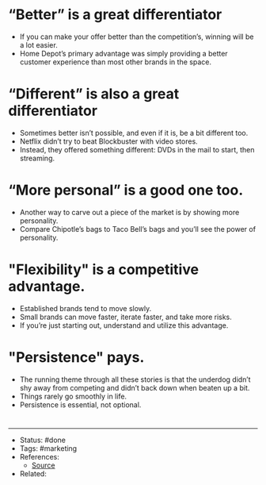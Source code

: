 # “Better” is a great differentiator
- If you can make your offer better than the competition’s, winning will be a lot easier.
- Home Depot’s primary advantage was simply providing a better customer experience than most other brands in the space.

# “Different” is also a great differentiator
- Sometimes better isn’t possible, and even if it is, be a bit different too.
- Netflix didn’t try to beat Blockbuster with video stores.
- Instead, they offered something different: DVDs in the mail to start, then streaming.

# “More personal” is a good one too.
- Another way to carve out a piece of the market is by showing more personality.
- Compare Chipotle’s bags to Taco Bell’s bags and you’ll see the power of personality.

# "Flexibility" is a competitive advantage.
- Established brands tend to move slowly.
- Small brands can move faster, iterate faster, and take more risks.
- If you’re just starting out, understand and utilize this advantage.

# "Persistence" pays.
- The running theme through all these stories is that the underdog didn’t shy away from competing and didn’t back down when beaten up a bit.
- Things rarely go smoothly in life.
- Persistence is essential, not optional.

#
---
- Status: #done
- Tags: #marketing 
- References:
	- [Source](https://twitter.com/hwbhatti/status/1583067799790182402)
- Related:

